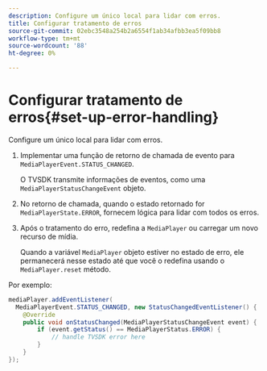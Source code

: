 ```yaml
---
description: Configure um único local para lidar com erros.
title: Configurar tratamento de erros
source-git-commit: 02ebc3548a254b2a6554f1ab34afbb3ea5f09bb8
workflow-type: tm+mt
source-wordcount: '88'
ht-degree: 0%

---
```


# Configurar tratamento de erros{#set-up-error-handling}

Configure um único local para lidar com erros.

1. Implementar uma função de retorno de chamada de evento para `MediaPlayerEvent.STATUS_CHANGED`.

   O TVSDK transmite informações de eventos, como uma `MediaPlayerStatusChangeEvent` objeto.
1. No retorno de chamada, quando o estado retornado for `MediaPlayerState.ERROR`, fornecem lógica para lidar com todos os erros.
1. Após o tratamento do erro, redefina a `MediaPlayer` ou carregar um novo recurso de mídia.

   Quando a variável `MediaPlayer` objeto estiver no estado de erro, ele permanecerá nesse estado até que você o redefina usando o `MediaPlayer.reset` método.

<!--<a id="example_49FF225E92EA494AA06B2E5F26101F4C"></a>-->

Por exemplo:

```java
mediaPlayer.addEventListener( 
  MediaPlayerEvent.STATUS_CHANGED, new StatusChangedEventListener() { 
    @Override 
    public void onStatusChanged(MediaPlayerStatusChangeEvent event) { 
        if (event.getStatus() == MediaPlayerStatus.ERROR) { 
            // handle TVSDK error here 
        } 
    } 
});
```
